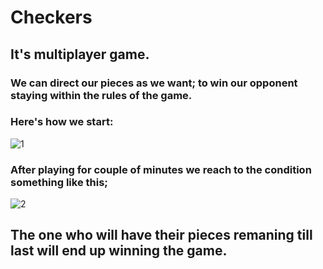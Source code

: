 # Checkers
## It's multiplayer game. 
### We can direct our pieces as we want; to win our opponent staying within the rules of the game.

### Here's how we start:

![1](https://user-images.githubusercontent.com/65931309/95014644-e5b25580-0667-11eb-8d24-35f386408708.png)


### After playing for couple of minutes we reach to the condition something like this;

![2](https://user-images.githubusercontent.com/65931309/95014645-e6e38280-0667-11eb-8b4a-e6fc8f2950b8.png)

## The one who will have their pieces remaning till last will end up winning the game.
